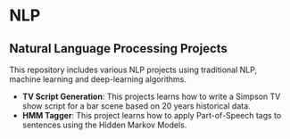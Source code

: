# NLP
## Natural Language Processing Projects
This repository includes various NLP projects using traditional NLP, machine learning and deep-learning algorithms.
* **TV Script Generation**: This projects learns how to write a Simpson TV show script for a bar scene based on 20 years historical data.
* **HMM Tagger**: This project learns how to apply Part-of-Speech tags to sentences using the Hidden Markov Models.
